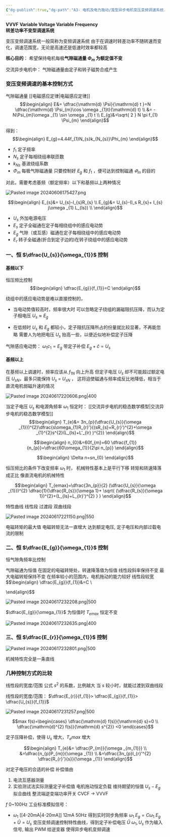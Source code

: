 ```yaml
---
{"dg-publish":true,"dg-path":"A3- 电机及电力拖动/笼型异步电机变压变频调速系统.md","permalink":"/A3- 电机及电力拖动/笼型异步电机变压变频调速系统/","dgPassFrontmatter":true,"noteIcon":"","created":"2024-05-31T12:17:25.697+08:00","updated":"2025-04-14T18:38:58.895+08:00"}
---
```


**VVVF**    **Variable Voltage Variable Frequency**  
**转差功率不变型调速系统**

变压变频调速系统一般简称为变频调速系统
由于在调速时转差功率不随转速而变化，调速范围宽，无论是高速还是低速时效率都较高

**核心目的**：
希望保持电机每极**气隙磁通量 $\Phi_{m}$ 为额定值不变**

交流异步电机中：
气隙磁通量由定子和转子磁势合成产生
### 变压变频调速的基本控制方式
气隙磁通量
[[电磁感应定律\|电磁感应定律]]
$$\begin{align}
E&= \dfrac{\mathrm{d} \Psi}{\mathrm{d} t }=N \dfrac{\mathrm{d} \Psi_{m}\cos \omega _{1}t}{\mathrm{d} t} \\
&= -N\Psi_{m}\omega _{1} \sin \omega _{1} t \\
E_{g}&=\sqrt{ 2 } N \pi f_{1} \Psi_{m}
\end{align}$$

得到：
$$\begin{align}
E_{g}=4.44f_{1}N_{s}k_{N_{s}}\Phi_{m}
\end{align}$$
- $f_{1}$   定子频率
- $N_{s}$  定子每相绕组串联匝数
- $k_{Ns}$ 基波绕组系数
- $\Phi_{m}$   每极气隙磁通量
只要控制好 $E_{g}$ 和 $f_{1}$ ，便可达到控制磁通 $\varPhi_{m}$ 的目的

对此，需要考虑基频（额定频率）以下和基频以上两种情况

![Pasted image 20240606175427.png](/img/user/Functional%20files/Photo%20Resources/Pasted%20image%2020240606175427.png)

$$\begin{align}
E_{s}&= U_{s}-I_{s}R_{s} \\
E_{g}&= U_{s}-(I_s R_{s}+ I_{s} j\omega _{1} L_{ls}) \\
\end{align}$$

- $U_{s}$   外加电源电压
- $E_{s}$   定子全磁通在定子每相绕组中的感应电动势
- $E_{g}$   气隙（或互感）磁通在定子每相绕组中的感应电动势
- $E_{r}$   转子全磁通(折合到定子边的)在转子绕组中的感应电动势


### 一、恒 $\dfrac{U_{s}}{\omega_{1}}$ 控制

#### 基频以下
恒压频比控制
$$\begin{align}
\dfrac{E_{g}}{f_{1}}=C
\end{align}$$

绕组中的感应电动势是难以直接控制的，
- 当电动势值较高时，频率很大时
	可以忽略定子绕组的漏磁阻抗压降，而认为定子相电压 $U_{s}\approx E_{g}$
	
- 在低频时 
	$U_{s}$ 和 $E_{g}$ 都较小，定子阻抗压降所占的份量就比较显著，不再能忽略
	需要人为地把电压 $U_{s}$ 抬高一些，以便近似地补偿定子压降

气隙感应电动势：
$\omega_{1}c_{1}=E_{g}$
带定子补偿
$E_{g}+\hat{c}=U_{s}$
#### 基频以上
在基频以上调速时，频率应该从 $f_{1N}$ 向上升高
但定子电压 $U_{s}$ 却不可能超过额定电压 $U_{sN}$，最多只能保持 $U_{s}$ = $U_{sN}$ ，
这将迫使磁通与频率成反比地降低，相当于直流电机弱磁升速的情况

![Pasted image 20240617220606.png|400](/img/user/Functional%20files/Photo%20Resources/Pasted%20image%2020240617220606.png)


当定子电压 $U_{s}$ 和电源角频率 $\omega_{1}$ 恒定时：
[[交流异步电机的稳态数学模型\|交流异步电机的稳态数学模型]]
$$\begin{align}
T_{e}&= 3n_{p}(\dfrac{U_{s}}{\omega _{1}})^{2}\dfrac{s\omega_{1}R_{r}'}{(sR_{s}+R_{r}')^{2}+\omega _{1}^{2}s^{2}(L_{ls}+L'_{lr} )^{2}} 
\end{align}$$

$$\begin{align}
n_{0}&=60f_{m}=60 \dfrac{f_{1}}{n_{p}}=\dfrac{60\omega_{1}}{2\pi n_{p}}
\end{align}$$

$$\begin{align}
\Delta n=sn_{0}
\end{align}$$


恒压频比的条件下改变频率 $\omega_{1}$ 时，
机械特性基本上是平行下移
转矩和转速降落成正比
像直流电机的机械特性



$$\begin{align}
T_{emax}=\dfrac{3n_{p}}{2} (\dfrac{U_{s}}{\omega _{1}})^{2} \dfrac{1}{\dfrac{R_{s}}{\omega 1}+ \sqrt{ (\dfrac{R_{s}}{\omega 1})^{2}+(L_{ls}+L_{lr}')^{2} } }
\end{align}$$

特性曲线
线性段
过渡段
双曲线段

![Pasted image 20240617221150.png|550](/img/user/Functional%20files/Photo%20Resources/Pasted%20image%2020240617221150.png)

电磁转矩的最大值
电磁转矩无法一直增大
达到额定电压, 定子电压和内部过载电流的限制

### 二、恒 $\dfrac{E_{g}}{\omega_{1}}$ 控制
恒气隙角频率比控制

气隙磁通为恒值
在固定的电磁转矩处，转速降落值为恒值
线性段斜率保持不变
最大电磁转矩保持不变
在频率较小的范围内，电机拖动的能力较好
线性段较宽
$$\begin{align}
\dfrac{E_{g}}{f_{1}}&=C \\

\end{align}$$

![Pasted image 20240617232208.png|500](/img/user/Functional%20files/Photo%20Resources/Pasted%20image%2020240617232208.png)

$\dfrac{E_{g}}{\omega_{1}}$ 为恒值时
$T_{emax}$ 恒定不变


![Pasted image 20240617232635.png|400](/img/user/Functional%20files/Photo%20Resources/Pasted%20image%2020240617232635.png)
### 三、恒 $\dfrac{E_{r}}{\omega_{1}}$ 控制

![Pasted image 20240617232801.png|500](/img/user/Functional%20files/Photo%20Resources/Pasted%20image%2020240617232801.png)

机械特性完全是一条直线

### 几种控制方式的比较
线性段的宽度/范围
公式 $s^{2}$ 的系数，比例越大
当 $s$ 较小时，就能过渡到双曲线段

线性段的宽度/范围：
$\dfrac{E_{r}}{f_{1}}> \dfrac{E_{g}}{f_{1}}> \dfrac{U_{s}}{f_{1}}$

![Pasted image 20240617231257.png|500](/img/user/Functional%20files/Photo%20Resources/Pasted%20image%2020240617231257.png)

 $$max f(s)=\begin{cases}
\dfrac{\mathrm{d} f(s)}{\mathrm{d} s}=0 \\
\dfrac{\mathrm{d}^{2} f(s)}{\mathrm{d} s^{2}}  <0
\end{cases}$$

定子压降补偿，使得 $U_{s}$ 增大，$T_{e}max$ 增大

$$\begin{align}
T_{e}&= \dfrac{P_{m}}{\omega _{m_{1}}} \\
&=\dfrac{n_{p}P_{m}}{\omega _{1}} \\
&=\dfrac{3n_{p}I_{r}'^{2} \dfrac{R_{r}'}{s}}{\omega _{1}}
\end{align}$$


对定子电压的合适的补偿
补偿值由
1. 电流互感器测量
2. 实验测试法实际测量定子补偿值
电机拖动恒定负载
维持期望的恒值
$U_{s}-E_{g}$
拟合曲线
整流端逆变端功率开关
CVCF $\to$ VVVF

$f$    0~100Hz
工业标准模拟信号：
- $\omega_{1}$  [[4-20mA\|4-20mA]]
	12mA   50Hz
得到实时同步角频率 $\omega_{1}$
$E_{g}=C\omega_{1}$
$E_{g}+ \hat{U}=U_{s}$   变压变频调速控制特性曲线，得到定子补偿电压 $\hat{U}$
$\omega_{1},U_{s}$  作为输入信号, 输出 PWM 给逆变器
使得异步电机变频调速



